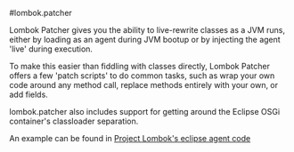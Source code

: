 #lombok.patcher

Lombok Patcher gives you the ability to live-rewrite classes as a JVM runs, either by loading as an agent during JVM bootup or by injecting the agent 'live' during execution.

To make this easier than fiddling with classes directly, Lombok Patcher offers a few 'patch scripts' to do common tasks, such as wrap your own code around any method call,
replace methods entirely with your own, or add fields.

lombok.patcher also includes support for getting around the Eclipse OSGi container's classloader separation.

An example can be found in [Project Lombok's eclipse agent code](https://github.com/rzwitserloot/lombok/tree/master/src/eclipseAgent/lombok/eclipse/agent/)